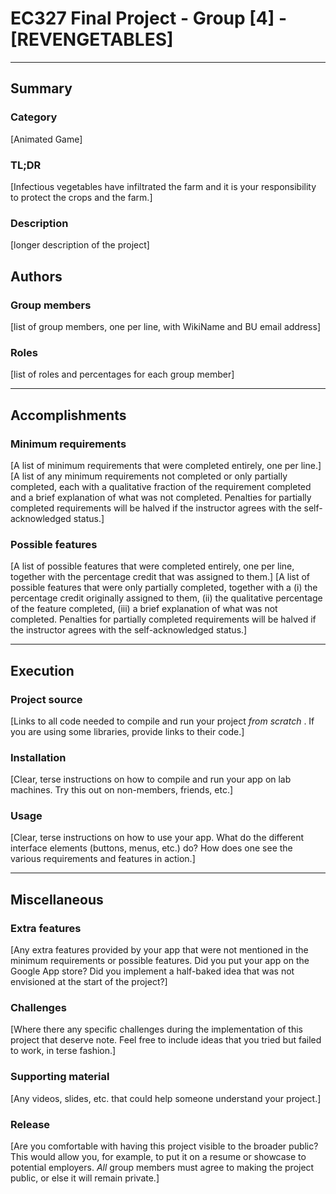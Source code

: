 # EC327 Final Project - Group [4] - [REVENGETABLES]
---
## Summary
### Category
[Animated Game]

### TL;DR
[Infectious vegetables have infiltrated the farm and it is your responsibility to protect the crops and the farm.]

### Description
[longer description of the project]

## Authors
### Group members
[list of group members, one per line, with WikiName and BU email address]

### Roles
[list of roles and percentages for each group member]

---
## Accomplishments

### Minimum requirements
[A list of minimum requirements that were completed entirely, one per line.]
[A list of any minimum requirements not completed or only partially completed, each with a qualitative fraction of the requirement completed and a brief explanation of what was not completed.  Penalties for partially completed requirements will be halved if the instructor agrees with the self-acknowledged status.]

### Possible features
[A list of possible features that were completed entirely, one per line, together with the percentage credit that was assigned to them.]
[A list of possible features that were only partially completed, together with a (i) the percentage credit originally assigned to them, (ii) the qualitative percentage of the feature completed, (iii) a brief explanation of what was not completed.  Penalties for partially completed requirements will be halved if the instructor agrees with the self-acknowledged status.]

---
## Execution

### Project source
[Links to all code needed to compile and run your project _from scratch_ .  If you are using some libraries, provide links to their code.]

### Installation
[Clear, terse instructions on how to compile and run your app on lab machines.  Try this out on non-members, friends, etc.]

### Usage
[Clear, terse instructions on how to use your app.  What do the different interface elements (buttons, menus, etc.) do?  How does one see the various requirements and features in action.]

---
## Miscellaneous

### Extra features
[Any extra features provided by your app that were not mentioned in the minimum requirements or possible features.  Did you put your app on the Google App store?  Did you implement a half-baked idea that was not envisioned at the start of the project?]

### Challenges
[Where there any specific challenges during the implementation of this project that deserve note.  Feel free to include ideas that you tried but failed to work, in terse fashion.]

### Supporting material
[Any videos, slides, etc. that could help someone understand your project.]

### Release
[Are you comfortable with having this project visible to the broader public?  This would allow you, for example, to put it on a resume or showcase to potential employers.  _All_ group members must agree to making the project public, or else it will remain private.]

### 
